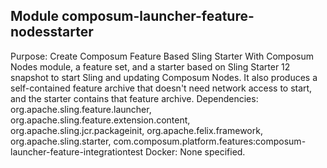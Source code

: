 ## Module composum-launcher-feature-nodesstarter
Purpose: Create Composum Feature Based Sling Starter With Composum Nodes module, a feature set, and a starter based on Sling Starter 12 snapshot to start Sling and updating Composum Nodes. It also produces a self-contained feature archive that doesn't need network access to start, and the starter contains that feature archive.
Dependencies: org.apache.sling.feature.launcher, org.apache.sling.feature.extension.content, org.apache.sling.jcr.packageinit, org.apache.felix.framework, org.apache.sling.starter, com.composum.platform.features:composum-launcher-feature-integrationtest
Docker: None specified.
